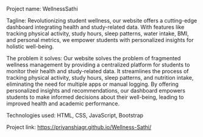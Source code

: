 Project name: WellnessSathi
 
Tagline: Revolutionizing student wellness, our website offers a cutting-edge dashboard integrating health and study-related data. With features like tracking physical activity, study hours, sleep patterns, water intake, BMI, and personal metrics, we empower students with personalized insights for holistic well-being.

The problem it solves:
Our website solves the problem of fragmented wellness management by providing a centralized platform for students to monitor their health and study-related data. It streamlines the process of tracking physical activity, study hours, sleep patterns, and nutrition intake, eliminating the need for multiple apps or manual logging. By offering personalized insights and recommendations, our dashboard empowers students to make informed decisions about their well-being, leading to improved health and academic performance.

Technologies used:
HTML, CSS, JavaScript, Bootstrap

Project link:
https://priyanshiagr.github.io/Wellness-Sathi/
